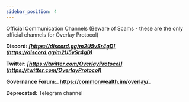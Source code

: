 ```yaml
---
sidebar_position: 4
---
```

Official Communication Channels (Beware of Scams - these are the only official channels for Overlay Protocol)

**Discord: _[https://discord.gg/m2U5vSr4gD](https://discord.gg/m2U5vSr4gD)_**   

**Twitter: _[https://twitter.com/OverlayProtocol](https://twitter.com/OverlayProtocol)_**  

**Governance Forum:_ https://commonwealth.im/overlay/_**    

**Deprecated:** Telegram channel
